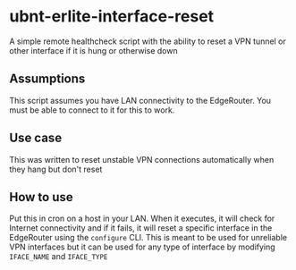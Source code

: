 # ubnt-erlite-interface-reset
A simple remote healthcheck script with the ability to reset a VPN tunnel or other interface if it is hung or otherwise down

## Assumptions

This script assumes you have LAN connectivity to the EdgeRouter. You must be able to connect to it for this to work.

## Use case

This was written to reset unstable VPN connections automatically when they hang but don't reset

## How to use

Put this in cron on a host in your LAN. When it executes, it will check for Internet connectivity and if it fails, it will reset a specific interface in the EdgeRouter using the `configure` CLI. This is meant to be used for unreliable VPN interfaces but it can be used for any type of interface by modifying `IFACE_NAME` and `IFACE_TYPE`